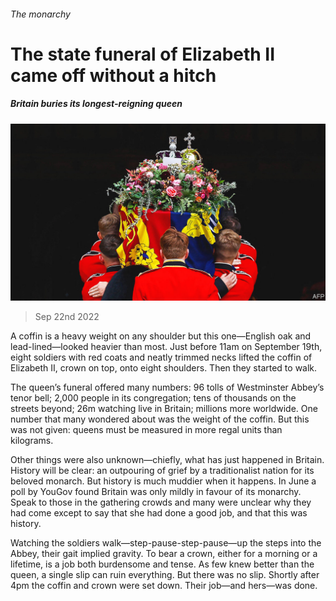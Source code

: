 ###### The monarchy

# The state funeral of Elizabeth II came off without a hitch 

##### Britain buries its longest-reigning queen 

![image](images/20220924_BRP001.jpg) 

> Sep 22nd 2022 

A coffin is a heavy weight on any shoulder but this one—English oak and lead-lined—looked heavier than most. Just before 11am on September 19th, eight soldiers with red coats and neatly trimmed necks lifted the coffin of Elizabeth II, crown on top, onto eight shoulders. Then they started to walk. 

The queen’s funeral offered many numbers: 96 tolls of Westminster Abbey’s tenor bell; 2,000 people in its congregation; tens of thousands on the streets beyond; 26m watching live in Britain; millions more worldwide. One number that many wondered about was the weight of the coffin. But this was not given: queens must be measured in more regal units than kilograms. 

Other things were also unknown—chiefly, what has just happened in Britain. History will be clear: an outpouring of grief by a traditionalist nation for its beloved monarch. But history is much muddier when it happens. In June a poll by YouGov found Britain was only mildly in favour of its monarchy. Speak to those in the gathering crowds and many were unclear why they had come except to say that she had done a good job, and that this was history. 

Watching the soldiers walk—step-pause-step-pause—up the steps into the Abbey, their gait implied gravity. To bear a crown, either for a morning or a lifetime, is a job both burdensome and tense. As few knew better than the queen, a single slip can ruin everything. But there was no slip. Shortly after 4pm the coffin and crown were set down. Their job—and hers—was done. 

